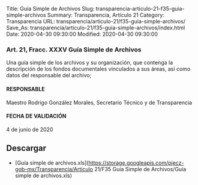 Title: Guía Simple de Archivos
Slug: transparencia-articulo-21-f35-guia-simple-archivos
Summary: Transparencia, Artículo 21
Category: Transparencia
URL: transparencia/articulo-21/f35-guia-simple-archivos/
Save_As: transparencia/articulo-21/f35-guia-simple-archivos/index.html
Date: 2020-04-30 09:30:00
Modified: 2020-04-30 09:30:00


### Art. 21, Fracc. XXXV Guía Simple de Archivos

Una guía simple de los archivos y su organización, que contenga la descripción de los fondos documentales vinculados a sus áreas, así como datos del responsable del archivo;

#### RESPONSABLE

Maestro Rodrigo González Morales, Secretario Técnico y de Transparencia

#### FECHA DE VALIDACIÓN

4 de junio de 2020


## Descargar


* [Guía simple de archivos.xls](https://storage.googleapis.com/pjecz-gob-mx/Transparencia/Artículo 21/F35 Guía Simple de Archivos/Guía simple de archivos.xls)



